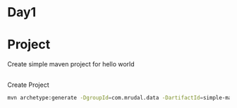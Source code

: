 # Day1

# Project
Create simple maven project for hello world

##
Create Project

```bash
mvn archetype:generate -DgroupId=com.mrudal.data -DartifactId=simple-maven-app -DarchetypeArtifactId=maven-archetype-quickstart -DinteractiveMode=false
```